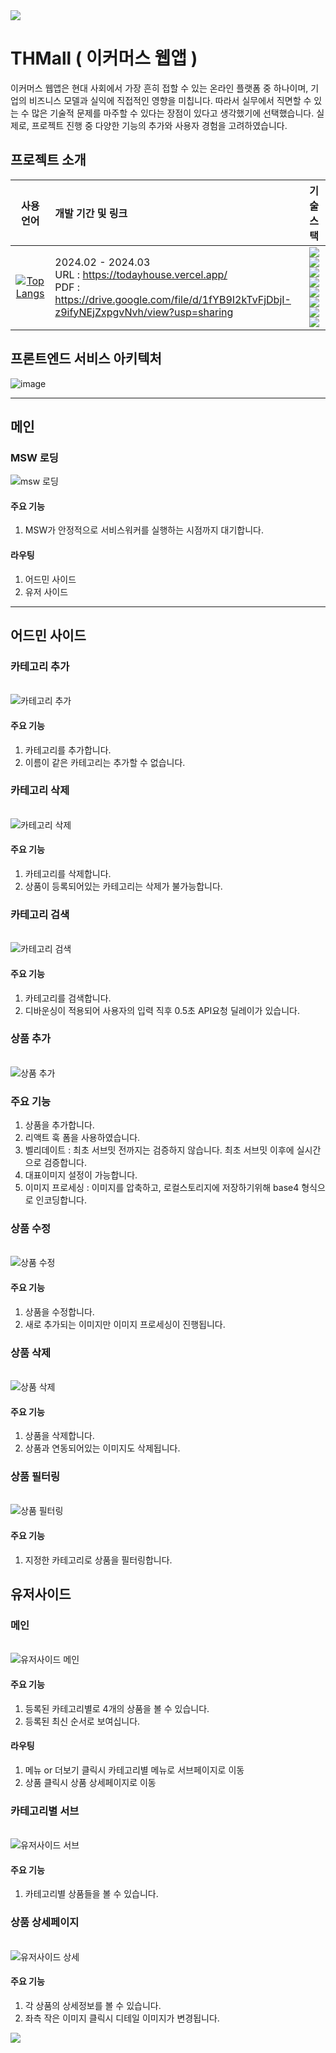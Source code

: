 <img src="https://capsule-render.vercel.app/api?type=waving&color=64d8fe&height=150&section=header" />

# THMall ( 이커머스 웹앱 )
이커머스 웹앱은 현대 사회에서 가장 흔히 접할 수 있는 온라인 플랫폼 중 하나이며, 기업의 비즈니스 모델과 실익에 직접적인 영향을 미칩니다. 따라서 실무에서 직면할 수 있는 수 많은 기술적 문제를 마주할 수 있다는 장점이 있다고 생각했기에 선택했습니다. 실제로, 프로젝트 진행 중 다양한 기능의 추가와 사용자 경험을 고려하였습니다.

## 프로젝트 소개

|사용 언어|개발 기간 및 링크|기술 스택|
|:---:|:---|:---:|
|[![Top Langs](https://github-readme-stats.vercel.app/api/top-langs/?username=LogicRefinery)](https://github.com/anuraghazra/github-readme-stats)|2024.02 - 2024.03<br>URL : <https://todayhouse.vercel.app/><br>PDF : <https://drive.google.com/file/d/1fYB9I2kTvFjDbjI-z9ifyNEjZxpgvNvh/view?usp=sharing>|<img src="https://img.shields.io/badge/Javascript-000?style=flat-square&logo=javascript&logoColor=#F7DF1E"/> <img src="https://img.shields.io/badge/Typescript-000?style=flat-square&logo=typescript&logoColor=#3178C6"/> <img src="https://img.shields.io/badge/ReactJs-000?style=flat-square&logo=react&logoColor=#61DAFB"/> <img src="https://img.shields.io/badge/NextJs-000?style=flat-square&logo=nextdotjs&logoColor=#000000"/> <img src="https://img.shields.io/badge/ReactQuery-000?style=flat-square&logo=reactquery&logoColor=#FF4154"/> <img src="https://img.shields.io/badge/ReactHookForm-000?style=flat-square&logo=reacthookform&logoColor=#EC5990"/> <img src="https://img.shields.io/badge/Sass Module-000?style=flat-square&logo=Sass&logoColor=#CC6699"/> <img src="https://img.shields.io/badge/Msw-000?style=flat-square&logo=msw&logoColor=#E5122E"/>|

## 프론트엔드 서비스 아키텍처
![image](https://github.com/LogicRefinery/todayhouse/assets/96185872/1f2c6492-8932-4997-a586-1ce34730dbc5)

---

## 메인
### MSW 로딩<br>

![msw 로딩](https://github.com/LogicRefinery/todayhouse/assets/96185872/4d6e5a75-a349-4c83-b9d7-5c2cb95fe957)<br>

#### 주요 기능
1. MSW가 안정적으로 서비스워커를 실행하는 시점까지 대기합니다.
   
#### 라우팅
1. 어드민 사이드
2. 유저 사이드

---

## 어드민 사이드

### 카테고리 추가

<br>![카테고리 추가](https://github.com/LogicRefinery/todayhouse/assets/96185872/f1b2cfb4-58a2-4798-a934-d8cc3fb401ce)<br>

#### 주요 기능
1. 카테고리를 추가합니다.
2. 이름이 같은 카테고리는 추가할 수 없습니다.

### 카테고리 삭제

<br>![카테고리 삭제](https://github.com/LogicRefinery/todayhouse/assets/96185872/47bec07a-b3fe-45d8-bbf7-966036f36bdb)

#### 주요 기능
1. 카테고리를 삭제합니다.
2. 상품이 등록되어있는 카테고리는 삭제가 불가능합니다.

### 카테고리 검색

<br>![카테고리 검색](https://github.com/LogicRefinery/todayhouse/assets/96185872/253b5a57-bd30-45b9-9ea2-4c93fd1f57b9)<br>

#### 주요 기능
1. 카테고리를 검색합니다.
2. 디바운싱이 적용되어 사용자의 입력 직후 0.5초 API요청 딜레이가 있습니다.

### 상품 추가

<br>![상품 추가](https://github.com/LogicRefinery/todayhouse/assets/96185872/efddab80-3ad1-4ce8-8bba-0ed8fb8a829a)<br>

### 주요 기능
1. 상품을 추가합니다.
2. 리액트 훅 폼을 사용하였습니다.
3. 벨리데이트 : 최초 서브밋 전까지는 검증하지 않습니다. 최초 서브밋 이후에 실시간으로 검증합니다.
4. 대표이미지 설정이 가능합니다.
5. 이미지 프로세싱 : 이미지를 압축하고, 로컬스토리지에 저장하기위해 base4 형식으로 인코딩합니다.

### 상품 수정

<br>![상품 수정](https://github.com/LogicRefinery/todayhouse/assets/96185872/e02aa1c5-046a-40f2-b1b0-df5428657726)<br>

#### 주요 기능
1. 상품을 수정합니다.
2. 새로 추가되는 이미지만 이미지 프로세싱이 진행됩니다.

### 상품 삭제

<br>![상품 삭제](https://github.com/LogicRefinery/todayhouse/assets/96185872/2f138581-d964-444e-8c31-b41ba422d22f)<br>

#### 주요 기능
1. 상품을 삭제합니다.
2. 상품과 연동되어있는 이미지도 삭제됩니다.

### 상품 필터링

<br>![상품 필터링](https://github.com/LogicRefinery/todayhouse/assets/96185872/b778a912-34a8-412b-b1f5-26a3805d4dcf)<br>

#### 주요 기능
1. 지정한 카테고리로 상품을 필터링합니다.


## 유저사이드

### 메인

<br>![유저사이드 메인](https://github.com/LogicRefinery/todayhouse/assets/96185872/7d74ec86-ab62-473a-8622-f63b4786f8ff)<br>

#### 주요 기능
1. 등록된 카테고리별로 4개의 상품을 볼 수 있습니다.
2. 등록된 최신 순서로 보여십니다.

#### 라우팅
1. 메뉴 or 더보기 클릭시 카테고리별 메뉴로 서브페이지로 이동
2. 상품 클릭시 상품 상세페이지로 이동

### 카테고리별 서브

<br>![유저사이드 서브](https://github.com/LogicRefinery/todayhouse/assets/96185872/8b84f89d-1b01-4f87-a23b-9468ae8c2de0)<br>

#### 주요 기능
1. 카테고리별 상품들을 볼 수 있습니다.

### 상품 상세페이지

<br>![유저사이드 상세](https://github.com/LogicRefinery/todayhouse/assets/96185872/4e74dd5f-4de2-41b9-85d9-695266d3d722)<br>

#### 주요 기능
1. 각 상품의 상세정보를 볼 수 있습니다.
2. 좌측 작은 이미지 클릭시 디테일 이미지가 변경됩니다.





<img src="https://capsule-render.vercel.app/api?type=waving&color=64d8fe&height=150&section=footer" />
